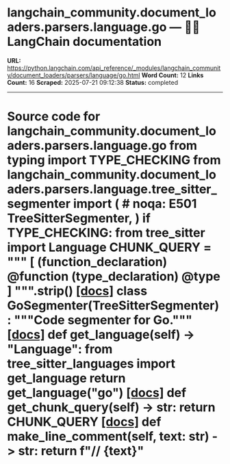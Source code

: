 # langchain_community.document_loaders.parsers.language.go — 🦜🔗 LangChain  documentation

**URL:** https://python.langchain.com/api_reference/_modules/langchain_community/document_loaders/parsers/language/go.html
**Word Count:** 12
**Links Count:** 16
**Scraped:** 2025-07-21 09:12:38
**Status:** completed

---

# Source code for langchain\_community.document\_loaders.parsers.language.go               from typing import TYPE_CHECKING          from langchain_community.document_loaders.parsers.language.tree_sitter_segmenter import (  # noqa: E501         TreeSitterSegmenter,     )          if TYPE_CHECKING:         from tree_sitter import Language               CHUNK_QUERY = """         [             (function_declaration) @function             (type_declaration) @type         ]     """.strip()                              [[docs]](https://python.langchain.com/api_reference/community/document_loaders/langchain_community.document_loaders.parsers.language.go.GoSegmenter.html#langchain_community.document_loaders.parsers.language.go.GoSegmenter)     class GoSegmenter(TreeSitterSegmenter):         """Code segmenter for Go."""                         [[docs]](https://python.langchain.com/api_reference/community/document_loaders/langchain_community.document_loaders.parsers.language.go.GoSegmenter.html#langchain_community.document_loaders.parsers.language.go.GoSegmenter.get_language)         def get_language(self) -> "Language":             from tree_sitter_languages import get_language                  return get_language("go")                                        [[docs]](https://python.langchain.com/api_reference/community/document_loaders/langchain_community.document_loaders.parsers.language.go.GoSegmenter.html#langchain_community.document_loaders.parsers.language.go.GoSegmenter.get_chunk_query)         def get_chunk_query(self) -> str:             return CHUNK_QUERY                                        [[docs]](https://python.langchain.com/api_reference/community/document_loaders/langchain_community.document_loaders.parsers.language.go.GoSegmenter.html#langchain_community.document_loaders.parsers.language.go.GoSegmenter.make_line_comment)         def make_line_comment(self, text: str) -> str:             return f"// {text}"